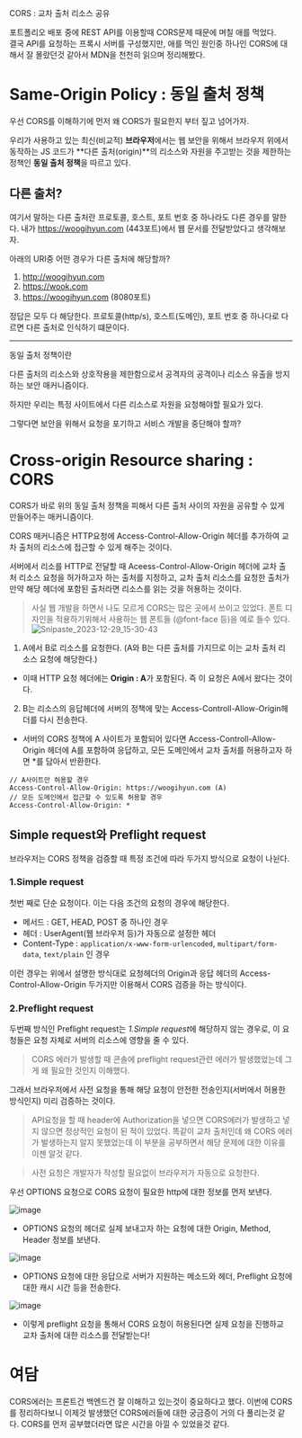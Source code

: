 CORS : 교차 출처 리소스 공유

포트폴리오 배포 중에 REST API를 이용할때 CORS문제 때문에 며칠 애를 먹었다.<br/>
결국 API를 요청하는 프록시 서버를 구성했지만, 애를 먹인 원인중 하나인 CORS에 대해서 잘 몰랐던것 같아서 MDN을 천천히 읽으며 정리해봤다.

# Same-Origin Policy : 동일 출처 정책

우선 CORS를 이해하기에 먼저 왜 CORS가 필요한지 부터 짚고 넘어가자.

우리가 사용하고 있는 최신(비교적) **브라우저**에서는 웹 보안을 위해서 브라우저 위에서 동작하는 JS 코드가 **다른 출처(origin)**의 리소스와 자원을 주고받는 것을 제한하는 정책인 **동일 출처 정책**을 따르고 있다.

## 다른 출처?

여기서 말하는 다른 출처란 프로토콜, 호스트, 포트 번호 중 하나라도 다른 경우를 말한다.
내가 https://woogihyun.com (443포트)에서 웹 문서를 전달받았다고 생각해보자.

아래의 URI중 어떤 경우가 다른 출처에 해당할까?

1. http://woogihyun.com
2. https://wook.com
3. https://woogihyun.com (8080포트)

정답은 모두 다 해당한다. 프로토콜(http/s), 호스트(도메인), 포트 번호 중 하나다로 다르면 다른 출처로 인식하기 떄문이다.

---

동일 출처 정책이란

다른 출처의 리소스와 상호작용을 제한함으로서 공격자의 공격이나 리소스 유출을 방지하는 보안 매커니즘이다.

하지만 우리는 특정 사이트에서 다른 리소스로 자원을 요청해야할 필요가 있다.

그렇다면 보안을 위해서 요청을 포기하고 서비스 개발을 중단해야 할까?

# Cross-origin Resource sharing : CORS

CORS가 바로 위의 동일 출처 정책을 피해서 다른 출처 사이의 자원을 공유할 수 있게 만들어주는 매커니즘이다.

CORS 매커니즘은 HTTP요청에 Access-Control-Allow-Origin 헤더를 추가하여 교차 출처의 리소스에 접근할 수 있게 해주는 것이다.

서버에서 리소를 HTTP로 전달할 때 Aceess-Control-Allow-Origin 헤더에 교차 출처 리소스 요청을 허가하고자 하는 출처를 지정하고, 교차 출처 리소스를 요청한 출처가 만약 해당 헤더에 포함된 출처라면 리소스를 읽는 것을 허용하는 것이다.

> 사실 웹 개발을 하면서 나도 모르게 CORS는 많은 곳에서 쓰이고 있었다.
> 폰트 디자인을 적용하기위해서 사용하는 웹 폰트들 (@font-face 등)을 예로 들수 있다.
> ![Snipaste_2023-12-29_15-30-43](https://github.com/dnrgus1127/TIL/assets/65962363/5c06c02b-14ab-4509-ad2a-7b223f10b498)

1. A에서 B로 리소스를 요청한다. (A와 B는 다른 출처를 가지므로 이는 교차 출처 리소스 요청에 해당한다.)

- 이때 HTTP 요청 헤더에는 **Origin : A**가 포함된다. 즉 이 요청은 A에서 왔다는 것이다.

2. B는 리소스의 응답헤더에 서버의 정책에 맞는 Access-Controll-Allow-Origin헤더를 다시 전송한다.

- 서버의 CORS 정책에 A 사이트가 포함되어 있다면 Access-Controll-Allow-Origin 헤더에 A를 포함하여 응답하고, 모든 도메인에서 교차 출처를 허용하고자 하면 \*를 담아서 반환한다.

```http
// A사이트만 허용할 경우
Access-Control-Allow-Origin: https://woogihyun.com (A)
// 모든 도메인에서 접근할 수 있도록 허용할 경우
Access-Control-Allow-Origin: *
```

## Simple request와 Preflight request

브라우저는 CORS 정책을 검증할 때 특정 조건에 따라 두가지 방식으로 요청이 나뉜다.

### 1.Simple request

첫번 째로 단순 요청이다. 이는 다음 조건의 요청의 경우에 해당한다.

- 메서드 : GET, HEAD, POST 중 하나인 경우
- 헤더 : UserAgent(웹 브라우저 등)가 자동으로 설정한 헤더
- Content-Type : `application/x-www-form-urlencoded`, `multipart/form-data`, `text/plain` 인 경우

이런 경우는 위에서 설명한 방식대로 요청헤더의 Origin과 응답 헤더의 Access-Control-Allow-Origin 두가지만 이용해서 CORS 검증을 하는 방식이다.

### 2.Preflight request

두번째 방식인 Preflight request는 *1.Simple request*에 해당하지 않는 경우로, 이 요청들은 요청 자체로 서버의 리소스에 영향을 줄 수 있다.

> CORS 에러가 발생할 때 콘솔에 preflight request관련 에러가 발생했었는데 그게 왜 필요한 것인지 이해했다.

그래서 브라우저에서 사전 요청을 통해 해당 요청이 안전한 전송인지(서버에서 허용한 방식인지) 미리 검증하는 것이다.

> API요청을 할 때 header에 Authorization을 넣으면 CORS에러가 발생하고 넣지 않으면 정상적인 요청이 된 적이 있었다. 똑같이 교차 출처인데 왜 CORS 에러가 발생하는지 알지 못했었는데 이 부분을 공부하면서 해당 문제에 대한 이유를 이젠 알것 같다.

> 사전 요청은 개발자가 작성할 필요없이 브라우저가 자동으로 요청한다.

우선 OPTIONS 요청으로 CORS 요청이 필요한 http에 대한 정보를 먼저 보낸다.

![image](https://github.com/dnrgus1127/TIL/assets/65962363/510da7eb-39ac-4a58-8813-414e937f8f4f)

- OPTIONS 요청의 헤더로 실제 보내고자 하는 요청에 대한 Origin, Method, Header 정보를 보낸다.

![image](https://github.com/dnrgus1127/TIL/assets/65962363/74a03987-4d41-4c47-a868-6393e7840cdd)

- OPTIONS 요청에 대한 응답으로 서버가 지원하는 메소드와 헤더, Preflight 요청에 대한 캐시 시간 등을 전송한다.

![image](https://github.com/dnrgus1127/TIL/assets/65962363/d1edbb1f-267b-4a27-852c-cea1c403486e)

- 이렇게 preflight 요청을 통해서 CORS 요청이 허용된다면 실제 요청을 진행하교 교차 출처에 대한 리소스를 전달받는다!

# 여담

CORS에러는 프론트건 백엔드건 잘 이해하고 있는것이 중요하다고 했다. 이번에 CORS를 정리하다보니 이제것 발생했던 CORS에러들에 대한 궁금증이 거의 다 풀리는것 같다. CORS를 먼저 공부했더라면 많은 시간을 아낄 수 있었을것 같다.
